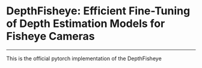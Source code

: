# DepthFisheye: Efficient Fine-Tuning of Depth Estimation Models for Fisheye Cameras

---
This is the official pytorch implementation of the DepthFisheye
